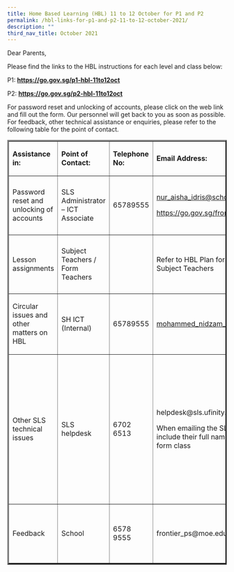 ```yaml
---
title: Home Based Learning (HBL) 11 to 12 October for P1 and P2
permalink: /hbl-links-for-p1-and-p2-11-to-12-october-2021/
description: ""
third_nav_title: October 2021
---
```

<p>Dear Parents,</p>
<p>Please find the links to the HBL instructions for each level and class below:</p>
<p>P1:&nbsp;<strong><a href="https://go.gov.sg/p1-hbl-11to12oct">https://go.gov.sg/p1-hbl-11to12oct</a></strong></p>
<p>P2:&nbsp;<strong><a href="https://go.gov.sg/p2-hbl-11to12oct">https://go.gov.sg/p2-hbl-11to12oct</a></strong></p>
<p>For password reset and unlocking of accounts, please click on the web link and fill out the form. Our personnel will get back to you as soon as possible. For feedback, other technical assistance or enquiries, please refer to the following table for the point of contact.</p>
<table border="3">
<tbody>
<tr>
<td colspan="2">
<p><strong>Assistance in:</strong></p>
</td>
<td>
<p><strong>Point of Contact:</strong></p>
</td>
<td>
<p><strong>Telephone No:</strong></p>
</td>
<td colspan="2">
<p><strong>Email Address:</strong></p>
</td>
<td>
<p><strong>Operating Hours:</strong></p>
</td>
</tr>
<tr>
<td colspan="2">
<p>Password reset and unlocking of accounts</p>
</td>
<td>
<p>SLS Administrator &ndash; ICT Associate</p>
</td>
<td>
<p>65789555</p>
</td>
<td colspan="2">
<p><a href="mailto:nur_aisha_idris@schools.gov.sg">nur_aisha_idris@schools.gov.sg</a></p>
<p><a href="https://go.gov.sg/frontier-formsg">https://go.gov.sg/frontier-formsg</a></p>
</td>
<td>
<p>Mondays - Fridays:</p>
<p>8:00 am - 4:00 pm</p>
</td>
</tr>
<tr>
<td colspan="2">
<p>Lesson assignments</p>
</td>
<td>
<p>Subject Teachers / Form Teachers</p>
</td>
<td>
<p>&nbsp;</p>
</td>
<td colspan="2">
<p>Refer to HBL Plan for contact details of Subject Teachers</p>
</td>
<td>
<p>Mondays - Fridays:</p>
<p>8:00 am - 4:00 pm</p>
</td>
</tr>
<tr>
<td colspan="2">
<p>Circular issues and other matters on HBL</p>
</td>
<td>
<p>SH ICT (Internal)</p>
</td>
<td>
<p>65789555</p>
</td>
<td colspan="2">
<p><a href="mailto:mohammed_nidzam_zakariah@schools.gov.sg">mohammed_nidzam_zakariah@schools.gov.sg</a></p>
</td>
<td>
<p>Mondays - Fridays:</p>
<p>8:00 am - 4:00 pm</p>
</td>
</tr>
<tr>
<td colspan="2">
<p>Other SLS technical issues</p>
</td>
<td>
<p>SLS helpdesk</p>
</td>
<td>
<p>6702 6513</p>
</td>
<td colspan="2">
<p>helpdesk@sls.ufinity.com</p>
<p>When emailing the SLS Helpdesk, they should include their full name, name of school and form class</p>
</td>
<td>
<p>Mondays - Fridays:</p>
<p>4:00 pm - 9:00 pm</p>
<p>Saturdays:</p>
<p>9:00 am - 9:00 pm</p>
<p>*Closed on Sundays &amp; Public Holidays</p>
</td>
</tr>
<tr>
<td colspan="2">
<p>Feedback</p>
</td>
<td>
<p>School</p>
</td>
<td>
<p>6578 9555</p>
</td>
<td colspan="2">
<p>frontier_ps@moe.edu.sg</p>
</td>
<td>
<p>Mondays - Fridays:</p>
<p>8:00 am - 5:00 pm</p>
</td>
</tr>
</tbody>
</table>